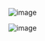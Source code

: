 ![image](https://user-images.githubusercontent.com/37501487/205336146-68564da6-a159-4661-bcd1-61c9aa30f091.png)

![image](https://user-images.githubusercontent.com/37501487/205336261-1462a2ab-55df-41fb-a7d3-4998460ed912.png)
